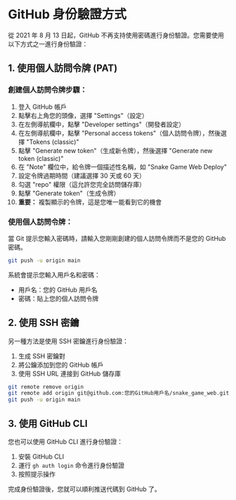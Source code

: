 # GitHub 身份驗證方式

從 2021 年 8 月 13 日起，GitHub 不再支持使用密碼進行身份驗證。您需要使用以下方式之一進行身份驗證：

## 1. 使用個人訪問令牌 (PAT)

### 創建個人訪問令牌步驟：

1. 登入 GitHub 帳戶
2. 點擊右上角您的頭像，選擇 "Settings"（設定）
3. 在左側導航欄中，點擊 "Developer settings"（開發者設定）
4. 在左側導航欄中，點擊 "Personal access tokens"（個人訪問令牌），然後選擇 "Tokens (classic)"
5. 點擊 "Generate new token"（生成新令牌），然後選擇 "Generate new token (classic)"
6. 在 "Note" 欄位中，給令牌一個描述性名稱，如 "Snake Game Web Deploy"
7. 設定令牌過期時間（建議選擇 30 天或 60 天）
8. 勾選 "repo" 權限（這允許您完全訪問儲存庫）
9. 點擊 "Generate token"（生成令牌）
10. **重要：** 複製顯示的令牌，這是您唯一能看到它的機會

### 使用個人訪問令牌：

當 Git 提示您輸入密碼時，請輸入您剛剛創建的個人訪問令牌而不是您的 GitHub 密碼。

```bash
git push -u origin main
```

系統會提示您輸入用戶名和密碼：
- 用戶名：您的 GitHub 用戶名
- 密碼：貼上您的個人訪問令牌

## 2. 使用 SSH 密鑰

另一種方法是使用 SSH 密鑰進行身份驗證：

1. 生成 SSH 密鑰對
2. 將公鑰添加到您的 GitHub 帳戶
3. 使用 SSH URL 連接到 GitHub 儲存庫

```bash
git remote remove origin
git remote add origin git@github.com:您的GitHub用戶名/snake_game_web.git
git push -u origin main
```

## 3. 使用 GitHub CLI

您也可以使用 GitHub CLI 進行身份驗證：

1. 安裝 GitHub CLI
2. 運行 `gh auth login` 命令進行身份驗證
3. 按照提示操作

完成身份驗證後，您就可以順利推送代碼到 GitHub 了。 